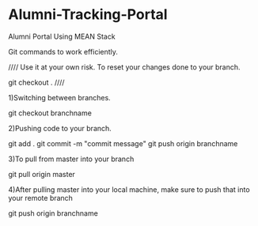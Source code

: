 # Alumni-Tracking-Portal
Alumni Portal Using MEAN Stack

Git commands to work efficiently.

////
Use it at your own risk.
To reset your changes done to your branch.

git checkout .
////

1)Switching between branches.


git checkout branchname


2)Pushing code to your branch.


git add .
git commit -m "commit message"
git push origin branchname


3)To pull from master into your branch


git pull origin master


4)After pulling master into your local machine, make sure to push that into your remote branch


git push origin branchname

